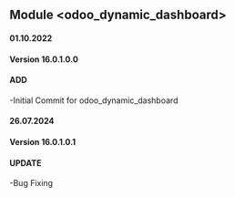 ## Module <odoo_dynamic_dashboard>

#### 01.10.2022
#### Version 16.0.1.0.0
#### ADD
-Initial Commit for odoo_dynamic_dashboard

#### 26.07.2024
#### Version 16.0.1.0.1
#### UPDATE
-Bug Fixing